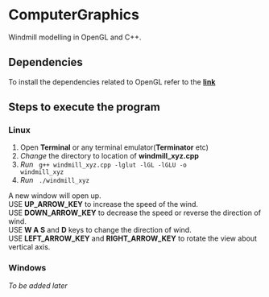 # ComputerGraphics

Windmill modelling in OpenGL and C++.

## Dependencies
To install the dependencies related to OpenGL refer to the 
<a href="http://www.prinmath.com/csci5229/misc/install.html">**link**</a> 
## Steps to execute the program
### Linux
1. Open **Terminal** or any terminal emulator(**Terminator** etc)
2. *Change* the directory to location of **windmill_xyz.cpp**
3. *Run* <code> g++ windmill_xyz.cpp -lglut -lGL -lGLU -o windmill_xyz </code> 
4. *Run* <code> ./windmill_xyz </code>

A new window will open up.</br>
USE **UP_ARROW_KEY** to increase the speed of the wind.</br>
USE **DOWN_ARROW_KEY** to decrease the speed or reverse the direction of wind.</br>
USE **W A S** and **D** keys to change the direction of wind.</br>
USE **LEFT_ARROW_KEY** and **RIGHT_ARROW_KEY** to rotate the view about vertical axis.</br>
### Windows
*To be added later*
